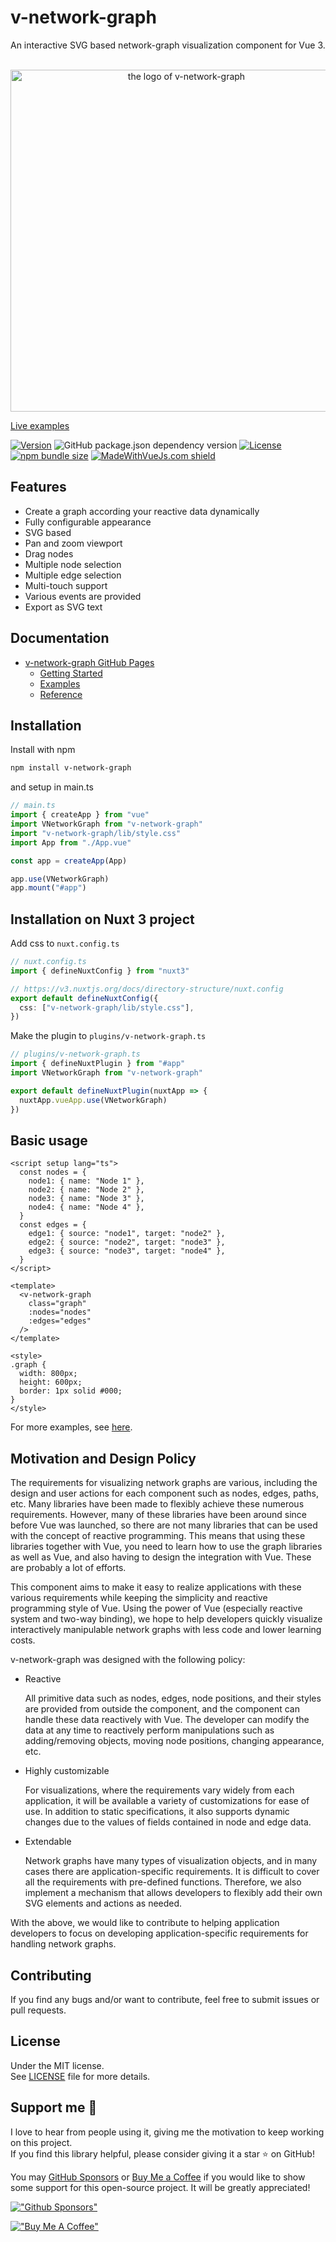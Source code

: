
# v-network-graph

An interactive SVG based network-graph visualization component for Vue 3.

<p align="center">
  <br>
  <img
    src="./public/logo@2x.png"
    alt="the logo of v-network-graph" width="547"
  />
</p>

[Live examples](https://dash14.github.io/v-network-graph/examples/)


[![Version](https://img.shields.io/npm/v/v-network-graph.svg)](https://www.npmjs.com/package/v-network-graph)
![GitHub package.json dependency version](https://img.shields.io/github/package-json/dependency-version/dash14/v-network-graph/dev/@vue/compiler-sfc?label=Vue)
[![License](https://img.shields.io/npm/l/v-network-graph.svg)](https://www.npmjs.com/package/v-network-graph)
[![npm bundle size](https://img.shields.io/bundlephobia/minzip/v-network-graph)](https://www.npmjs.com/package/v-network-graph)
[![MadeWithVueJs.com shield](https://madewithvuejs.com/storage/repo-shields/3359-shield.svg)](https://madewithvuejs.com/p/v-network-graph/shield-link)

## Features

* Create a graph according your reactive data dynamically
* Fully configurable appearance
* SVG based
* Pan and zoom viewport
* Drag nodes
* Multiple node selection
* Multiple edge selection
* Multi-touch support
* Various events are provided
* Export as SVG text

## Documentation

* [v-network-graph GitHub Pages](https://dash14.github.io/v-network-graph/)
  * [Getting Started](https://dash14.github.io/v-network-graph/getting-started.html)
  * [Examples](https://dash14.github.io/v-network-graph/examples/)
  * [Reference](https://dash14.github.io/v-network-graph/reference.html)

## Installation

Install with npm

```sh
npm install v-network-graph
```

and setup in main.ts

```ts
// main.ts
import { createApp } from "vue"
import VNetworkGraph from "v-network-graph"
import "v-network-graph/lib/style.css"
import App from "./App.vue"

const app = createApp(App)

app.use(VNetworkGraph)
app.mount("#app")
```

## Installation on Nuxt 3 project


Add css to `nuxt.config.ts`

```ts
// nuxt.config.ts
import { defineNuxtConfig } from "nuxt3"

// https://v3.nuxtjs.org/docs/directory-structure/nuxt.config
export default defineNuxtConfig({
  css: ["v-network-graph/lib/style.css"],
})
```

Make the plugin to `plugins/v-network-graph.ts`

```ts
// plugins/v-network-graph.ts
import { defineNuxtPlugin } from "#app"
import VNetworkGraph from "v-network-graph"

export default defineNuxtPlugin(nuxtApp => {
  nuxtApp.vueApp.use(VNetworkGraph)
})
```

## Basic usage

```vue
<script setup lang="ts">
  const nodes = {
    node1: { name: "Node 1" },
    node2: { name: "Node 2" },
    node3: { name: "Node 3" },
    node4: { name: "Node 4" },
  }
  const edges = {
    edge1: { source: "node1", target: "node2" },
    edge2: { source: "node2", target: "node3" },
    edge3: { source: "node3", target: "node4" },
  }
</script>

<template>
  <v-network-graph
    class="graph"
    :nodes="nodes"
    :edges="edges"
  />
</template>

<style>
.graph {
  width: 800px;
  height: 600px;
  border: 1px solid #000;
}
</style>
```

For more examples, see [here](https://dash14.github.io/v-network-graph/examples/).

## Motivation and Design Policy

The requirements for visualizing network graphs are various, including
the design and user actions for each component such as nodes, edges,
paths, etc.
Many libraries have been made to flexibly achieve these numerous
requirements. However, many of these libraries have been around since
before Vue was launched, so there are not many libraries that can be
used with the concept of reactive programming. This means that using
these libraries together with Vue, you need to learn how to use the
graph libraries as well as Vue, and also having to design the
integration with Vue. These are probably a lot of efforts.

This component aims to make it easy to realize applications with these
various requirements while keeping the simplicity and reactive
programming style of Vue. Using the power of Vue (especially reactive
system and two-way binding), we hope to help developers quickly
visualize interactively manipulable network graphs with less code and
lower learning costs.

v-network-graph was designed with the following policy:

* Reactive

    All primitive data such as nodes, edges, node positions, and
    their styles are provided from outside the component, and the
    component can handle these data reactively with Vue. The
    developer can modify the data at any time to reactively perform
    manipulations such as adding/removing objects, moving node
    positions, changing appearance, etc.

* Highly customizable

    For visualizations, where the requirements vary widely from each
    application, it will be available a variety of customizations
    for ease of use. In addition to static specifications, it also
    supports dynamic changes due to the values ​​of fields contained
    in node and edge data.

* Extendable

    Network graphs have many types of visualization objects, and in
    many cases there are application-specific requirements. It is
    difficult to cover all the requirements with pre-defined
    functions. Therefore, we also implement a mechanism that allows
    developers to flexibly add their own SVG elements and actions
    as needed.

With the above, we would like to contribute to helping application
developers to focus on developing application-specific requirements
for handling network graphs.

## Contributing

If you find any bugs and/or want to contribute, feel free to submit issues or pull requests.

## License

Under the MIT license.  
See [LICENSE](https://github.com/dash14/v-network-graph/blob/main/LICENSE) file for more details.

## Support me 🌟

I love to hear from people using it, giving me the motivation to keep working on this project.  
If you find this library helpful, please consider giving it a star ⭐ on GitHub!

You may [GitHub Sponsors](https://github.com/sponsors/dash14) or
[Buy Me a Coffee](https://www.buymeacoffee.com/dash14.ack) if you would like to show
some support for this open-source project.
It will be greatly appreciated!

[!["Github Sponsors"](https://img.shields.io/badge/sponsor-30363D?style=for-the-badge&logo=GitHub-Sponsors&logoColor=#EA4AAA)](https://github.com/sponsors/dash14)

[!["Buy Me A Coffee"](https://www.buymeacoffee.com/assets/img/custom_images/orange_img.png)](https://www.buymeacoffee.com/dash14.ack)
